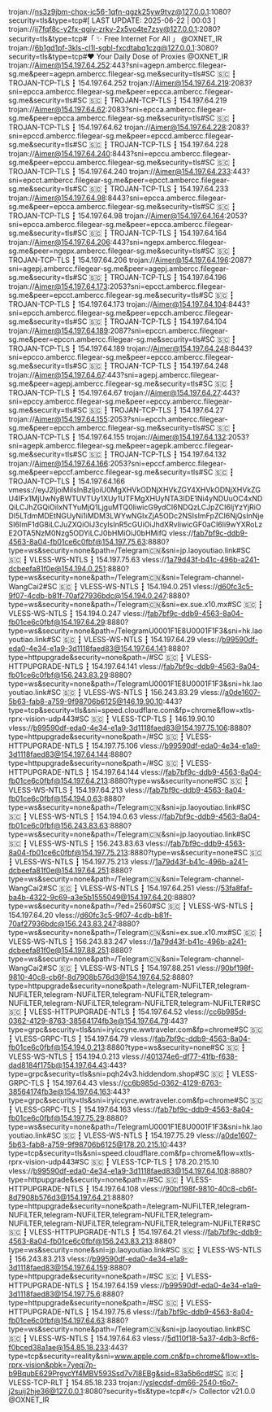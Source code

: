 trojan://ns3z9jbm-chox-ic56-1qfn-qgzk25yw9tvz@127.0.0.1:1080?security=tls&type=tcp#[ LAST UPDATE: 2025-06-22 | 00:03 ]
trojan://ij7fqf8c-y2fx-qgiy-zrkv-2x5vo4te7zsy@127.0.0.1:2080?security=tls&type=tcp#「 ✨ Free Internet For All 」 @OXNET_IR
trojan://6b1gd1pf-3kls-cl1l-sgbl-fxcdtabq1czg@127.0.0.1:3080?security=tls&type=tcp#❤️ Your Daily Dose of Proxies @OXNET_IR
trojan://Aimer@154.197.64.252:443?sni=agepn.ambercc.filegear-sg.me&peer=agepn.ambercc.filegear-sg.me&security=tls#SC 🇸🇨 ┇ TROJAN-TCP-TLS ┇ 154.197.64.252
trojan://Aimer@154.197.64.219:2083?sni=epcca.ambercc.filegear-sg.me&peer=epcca.ambercc.filegear-sg.me&security=tls#SC 🇸🇨 ┇ TROJAN-TCP-TLS ┇ 154.197.64.219
trojan://Aimer@154.197.64.62:2083?sni=epcca.ambercc.filegear-sg.me&peer=epcca.ambercc.filegear-sg.me&security=tls#SC 🇸🇨 ┇ TROJAN-TCP-TLS ┇ 154.197.64.62
trojan://Aimer@154.197.64.228:2083?sni=epccd.ambercc.filegear-sg.me&peer=epccd.ambercc.filegear-sg.me&security=tls#SC 🇸🇨 ┇ TROJAN-TCP-TLS ┇ 154.197.64.228
trojan://Aimer@154.197.64.240:8443?sni=epccu.ambercc.filegear-sg.me&peer=epccu.ambercc.filegear-sg.me&security=tls#SC 🇸🇨 ┇ TROJAN-TCP-TLS ┇ 154.197.64.240
trojan://Aimer@154.197.64.233:443?sni=epcct.ambercc.filegear-sg.me&peer=epcct.ambercc.filegear-sg.me&security=tls#SC 🇸🇨 ┇ TROJAN-TCP-TLS ┇ 154.197.64.233
trojan://Aimer@154.197.64.98:8443?sni=epcca.ambercc.filegear-sg.me&peer=epcca.ambercc.filegear-sg.me&security=tls#SC 🇸🇨 ┇ TROJAN-TCP-TLS ┇ 154.197.64.98
trojan://Aimer@154.197.64.164:2053?sni=epcca.ambercc.filegear-sg.me&peer=epcca.ambercc.filegear-sg.me&security=tls#SC 🇸🇨 ┇ TROJAN-TCP-TLS ┇ 154.197.64.164
trojan://Aimer@154.197.64.206:443?sni=ngepx.ambercc.filegear-sg.me&peer=ngepx.ambercc.filegear-sg.me&security=tls#SC 🇸🇨 ┇ TROJAN-TCP-TLS ┇ 154.197.64.206
trojan://Aimer@154.197.64.196:2087?sni=agepj.ambercc.filegear-sg.me&peer=agepj.ambercc.filegear-sg.me&security=tls#SC 🇸🇨 ┇ TROJAN-TCP-TLS ┇ 154.197.64.196
trojan://Aimer@154.197.64.173:2053?sni=epcct.ambercc.filegear-sg.me&peer=epcct.ambercc.filegear-sg.me&security=tls#SC 🇸🇨 ┇ TROJAN-TCP-TLS ┇ 154.197.64.173
trojan://Aimer@154.197.64.104:8443?sni=epcch.ambercc.filegear-sg.me&peer=epcch.ambercc.filegear-sg.me&security=tls#SC 🇸🇨 ┇ TROJAN-TCP-TLS ┇ 154.197.64.104
trojan://Aimer@154.197.64.189:2087?sni=epccn.ambercc.filegear-sg.me&peer=epccn.ambercc.filegear-sg.me&security=tls#SC 🇸🇨 ┇ TROJAN-TCP-TLS ┇ 154.197.64.189
trojan://Aimer@154.197.64.248:8443?sni=epcco.ambercc.filegear-sg.me&peer=epcco.ambercc.filegear-sg.me&security=tls#SC 🇸🇨 ┇ TROJAN-TCP-TLS ┇ 154.197.64.248
trojan://Aimer@154.197.64.67:443?sni=agepj.ambercc.filegear-sg.me&peer=agepj.ambercc.filegear-sg.me&security=tls#SC 🇸🇨 ┇ TROJAN-TCP-TLS ┇ 154.197.64.67
trojan://Aimer@154.197.64.27:443?sni=epccy.ambercc.filegear-sg.me&peer=epccy.ambercc.filegear-sg.me&security=tls#SC 🇸🇨 ┇ TROJAN-TCP-TLS ┇ 154.197.64.27
trojan://Aimer@154.197.64.155:2053?sni=epcch.ambercc.filegear-sg.me&peer=epcch.ambercc.filegear-sg.me&security=tls#SC 🇸🇨 ┇ TROJAN-TCP-TLS ┇ 154.197.64.155
trojan://Aimer@154.197.64.132:2053?sni=agepk.ambercc.filegear-sg.me&peer=agepk.ambercc.filegear-sg.me&security=tls#SC 🇸🇨 ┇ TROJAN-TCP-TLS ┇ 154.197.64.132
trojan://Aimer@154.197.64.166:2053?sni=epccf.ambercc.filegear-sg.me&peer=epccf.ambercc.filegear-sg.me&security=tls#SC 🇸🇨 ┇ TROJAN-TCP-TLS ┇ 154.197.64.166
vmess://eyJ2IjoiMiIsInBzIjoiU0MgXHVkODNjXHVkZGY4XHVkODNjXHVkZGU4IFx1MjUwNyBWTUVTUy1XUy1UTFMgXHUyNTA3IDE1Ni4yNDUuOC4xNDQiLCJhZGQiOiIxNTYuMjQ1LjguMTQ0IiwicG9ydCI6NDQzLCJpZCI6IjYzYjRiODI5LTdmMDEtNGUyNi1iMDM3LWYwNGIxZjA5ODc2NSIsImFpZCI6NjQsInNjeSI6ImF1dG8iLCJuZXQiOiJ3cyIsInR5cGUiOiJhdXRvIiwicGF0aCI6Ii9wYXRoLzE2OTA5NzM0Nzg5ODYiLCJ0bHMiOiJ0bHMifQ
vless://fab7bf9c-ddb9-4563-8a04-fb01ce6c0fbf@154.197.75.63:8880?type=ws&security=none&path=/Telegram🇨🇳&sni=jp.laoyoutiao.link#SC 🇸🇨 ┇ VLESS-WS-NTLS ┇ 154.197.75.63
vless://1a79d43f-b41c-496b-a241-dcbeefa81f0e@154.194.0.251:8880?type=ws&security=none&path=/Telegram🇨🇳&sni=Telegram-channel-WangCai2#SC 🇸🇨 ┇ VLESS-WS-NTLS ┇ 154.194.0.251
vless://d60fc3c5-9f07-4cdb-b81f-70af27936bdc@154.194.0.247:8880?type=ws&security=none&path=/Telegram🇨🇳&sni=ex.sue.x10.mx#SC 🇸🇨 ┇ VLESS-WS-NTLS ┇ 154.194.0.247
vless://fab7bf9c-ddb9-4563-8a04-fb01ce6c0fbf@154.197.64.29:8880?type=ws&security=none&path=/TelegramU0001F1E8U0001F1F3&sni=hk.laoyoutiao.link#SC 🇸🇨 ┇ VLESS-WS-NTLS ┇ 154.197.64.29
vless://b99590df-eda0-4e34-e1a9-3d1118faed83@154.197.64.141:8880?type=httpupgrade&security=none&path=/#SC 🇸🇨 ┇ VLESS-HTTPUPGRADE-NTLS ┇ 154.197.64.141
vless://fab7bf9c-ddb9-4563-8a04-fb01ce6c0fbf@156.243.83.29:8880?type=ws&security=none&path=/TelegramU0001F1E8U0001F1F3&sni=hk.laoyoutiao.link#SC 🇸🇨 ┇ VLESS-WS-NTLS ┇ 156.243.83.29
vless://a0de1607-5b63-fab8-a759-9f98706b6125@146.19.90.10:443?type=tcp&security=tls&sni=speed.cloudflare.com&fp=chrome&flow=xtls-rprx-vision-udp443#SC 🇸🇨 ┇ VLESS-TCP-TLS ┇ 146.19.90.10
vless://b99590df-eda0-4e34-e1a9-3d1118faed83@154.197.75.106:8880?type=httpupgrade&security=none&path=/#SC 🇸🇨 ┇ VLESS-HTTPUPGRADE-NTLS ┇ 154.197.75.106
vless://b99590df-eda0-4e34-e1a9-3d1118faed83@154.197.64.144:8880?type=httpupgrade&security=none&path=/#SC 🇸🇨 ┇ VLESS-HTTPUPGRADE-NTLS ┇ 154.197.64.144
vless://fab7bf9c-ddb9-4563-8a04-fb01ce6c0fbf@154.197.64.213:8880?type=ws&security=none#SC 🇸🇨 ┇ VLESS-WS-NTLS ┇ 154.197.64.213
vless://fab7bf9c-ddb9-4563-8a04-fb01ce6c0fbf@154.194.0.63:8880?type=ws&security=none&path=/Telegram🇨🇳&sni=jp.laoyoutiao.link#SC 🇸🇨 ┇ VLESS-WS-NTLS ┇ 154.194.0.63
vless://fab7bf9c-ddb9-4563-8a04-fb01ce6c0fbf@156.243.83.63:8880?type=ws&security=none&path=/Telegram🇨🇳&sni=jp.laoyoutiao.link#SC 🇸🇨 ┇ VLESS-WS-NTLS ┇ 156.243.83.63
vless://fab7bf9c-ddb9-4563-8a04-fb01ce6c0fbf@154.197.75.213:8880?type=ws&security=none#SC 🇸🇨 ┇ VLESS-WS-NTLS ┇ 154.197.75.213
vless://1a79d43f-b41c-496b-a241-dcbeefa81f0e@154.197.64.251:8880?type=ws&security=none&path=/Telegram🇨🇳&sni=Telegram-channel-WangCai2#SC 🇸🇨 ┇ VLESS-WS-NTLS ┇ 154.197.64.251
vless://53fa8faf-ba4b-4322-9c69-a3e5b1555049@154.197.64.20:8880?type=ws&security=none&path=/?ed=2560#SC 🇸🇨 ┇ VLESS-WS-NTLS ┇ 154.197.64.20
vless://d60fc3c5-9f07-4cdb-b81f-70af27936bdc@156.243.83.247:8880?type=ws&security=none&path=/Telegram🇨🇳&sni=ex.sue.x10.mx#SC 🇸🇨 ┇ VLESS-WS-NTLS ┇ 156.243.83.247
vless://1a79d43f-b41c-496b-a241-dcbeefa81f0e@154.197.88.251:8880?type=ws&security=none&path=/Telegram🇨🇳&sni=Telegram-channel-WangCai2#SC 🇸🇨 ┇ VLESS-WS-NTLS ┇ 154.197.88.251
vless://90bf198f-9810-40c8-cb6f-8d7908b576d3@154.197.64.52:8880?type=httpupgrade&security=none&path=/telegram-NUFiLTER,telegram-NUFiLTER,telegram-NUFiLTER,telegram-NUFiLTER,telegram-NUFiLTER,telegram-NUFiLTER,telegram-NUFiLTER,telegram-NUFiLTER#SC 🇸🇨 ┇ VLESS-HTTPUPGRADE-NTLS ┇ 154.197.64.52
vless://cc6b985d-0362-4129-8763-38564174fb3e@154.197.64.79:443?type=grpc&security=tls&sni=iryiccyne.wwtraveler.com&fp=chrome#SC 🇸🇨 ┇ VLESS-GRPC-TLS ┇ 154.197.64.79
vless://fab7bf9c-ddb9-4563-8a04-fb01ce6c0fbf@154.194.0.213:8880?type=ws&security=none#SC 🇸🇨 ┇ VLESS-WS-NTLS ┇ 154.194.0.213
vless://401374e6-df77-41fb-f638-dad8184f175b@154.197.64.43:443?type=grpc&security=tls&sni=pqh24v3.hiddendom.shop#SC 🇸🇨 ┇ VLESS-GRPC-TLS ┇ 154.197.64.43
vless://cc6b985d-0362-4129-8763-38564174fb3e@154.197.64.163:443?type=grpc&security=tls&sni=iryiccyne.wwtraveler.com&fp=chrome#SC 🇸🇨 ┇ VLESS-GRPC-TLS ┇ 154.197.64.163
vless://fab7bf9c-ddb9-4563-8a04-fb01ce6c0fbf@154.197.75.29:8880?type=ws&security=none&path=/TelegramU0001F1E8U0001F1F3&sni=hk.laoyoutiao.link#SC 🇸🇨 ┇ VLESS-WS-NTLS ┇ 154.197.75.29
vless://a0de1607-5b63-fab8-a759-9f98706b6125@178.20.215.10:443?type=tcp&security=tls&sni=speed.cloudflare.com&fp=chrome&flow=xtls-rprx-vision-udp443#SC 🇸🇨 ┇ VLESS-TCP-TLS ┇ 178.20.215.10
vless://b99590df-eda0-4e34-e1a9-3d1118faed83@154.197.64.108:8880?type=httpupgrade&security=none&path=/#SC 🇸🇨 ┇ VLESS-HTTPUPGRADE-NTLS ┇ 154.197.64.108
vless://90bf198f-9810-40c8-cb6f-8d7908b576d3@154.197.64.21:8880?type=httpupgrade&security=none&path=/telegram-NUFiLTER,telegram-NUFiLTER,telegram-NUFiLTER,telegram-NUFiLTER,telegram-NUFiLTER,telegram-NUFiLTER,telegram-NUFiLTER,telegram-NUFiLTER#SC 🇸🇨 ┇ VLESS-HTTPUPGRADE-NTLS ┇ 154.197.64.21
vless://fab7bf9c-ddb9-4563-8a04-fb01ce6c0fbf@156.243.83.213:8880?type=ws&security=none&sni=jp.laoyoutiao.link#SC 🇸🇨 ┇ VLESS-WS-NTLS ┇ 156.243.83.213
vless://b99590df-eda0-4e34-e1a9-3d1118faed83@154.197.64.159:8880?type=httpupgrade&security=none&path=/#SC 🇸🇨 ┇ VLESS-HTTPUPGRADE-NTLS ┇ 154.197.64.159
vless://b99590df-eda0-4e34-e1a9-3d1118faed83@154.197.75.6:8880?type=httpupgrade&security=none&path=/#SC 🇸🇨 ┇ VLESS-HTTPUPGRADE-NTLS ┇ 154.197.75.6
vless://fab7bf9c-ddb9-4563-8a04-fb01ce6c0fbf@154.197.64.63:8880?type=ws&security=none&path=/Telegram🇨🇳&sni=jp.laoyoutiao.link#SC 🇸🇨 ┇ VLESS-WS-NTLS ┇ 154.197.64.63
vless://5d110f18-5a37-4db3-8cf6-f0bced38a1ae@154.85.18.233:443?type=tcp&security=reality&sni=www.apple.com.cn&fp=chrome&flow=xtls-rprx-vision&pbk=7yeqj7p-b9BqubE629PrgvcYf4MBV593Ssd7v7l8EBg&sid=83a5b6cd#SC 🇸🇨 ┇ VLESS-TCP-RLT ┇ 154.85.18.233
trojan://yslecdsf-dm66-2540-t6o7-j2suij2hje36@127.0.0.1:8080?security=tls&type=tcp#</> Collector v21.0.0 @OXNET_IR